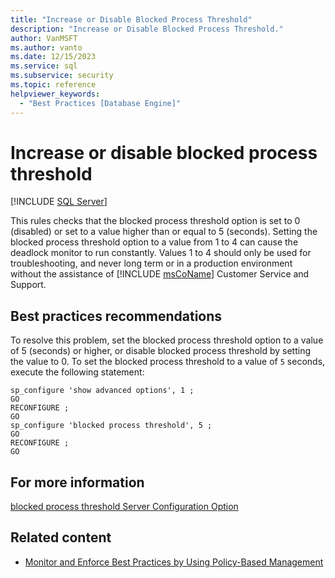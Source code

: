 ```yaml
---
title: "Increase or Disable Blocked Process Threshold"
description: "Increase or Disable Blocked Process Threshold."
author: VanMSFT
ms.author: vanto
ms.date: 12/15/2023
ms.service: sql
ms.subservice: security
ms.topic: reference
helpviewer_keywords:
  - "Best Practices [Database Engine]"
---
```

# Increase or disable blocked process threshold

[!INCLUDE [SQL Server](../../includes/applies-to-version/sqlserver.md)]

This rules checks that the blocked process threshold option is set to 0 (disabled) or set to a value higher than or equal to 5 (seconds). Setting the blocked process threshold option to a value from 1 to 4 can cause the deadlock monitor to run constantly. Values 1 to 4 should only be used for troubleshooting, and never long term or in a production environment without the assistance of [!INCLUDE [msCoName](../../includes/msconame-md.md)] Customer Service and Support.

## Best practices recommendations

To resolve this problem, set the blocked process threshold option to a value of 5 (seconds) or higher, or disable blocked process threshold by setting the value to 0. To set the blocked process threshold to a value of `5` seconds, execute the following statement:

```
sp_configure 'show advanced options', 1 ;
GO
RECONFIGURE ;
GO
sp_configure 'blocked process threshold', 5 ;
GO
RECONFIGURE ;
GO
```

## For more information

[blocked process threshold Server Configuration Option](../../database-engine/configure-windows/blocked-process-threshold-server-configuration-option.md)

## Related content

- [Monitor and Enforce Best Practices by Using Policy-Based Management](monitor-and-enforce-best-practices-by-using-policy-based-management.md)
